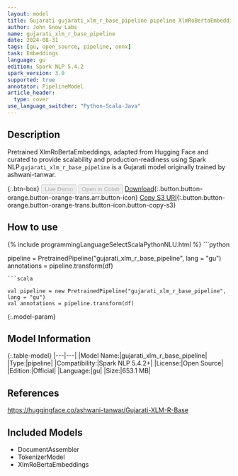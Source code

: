 ```yaml
---
layout: model
title: Gujarati gujarati_xlm_r_base_pipeline pipeline XlmRoBertaEmbeddings from ashwani-tanwar
author: John Snow Labs
name: gujarati_xlm_r_base_pipeline
date: 2024-08-31
tags: [gu, open_source, pipeline, onnx]
task: Embeddings
language: gu
edition: Spark NLP 5.4.2
spark_version: 3.0
supported: true
annotator: PipelineModel
article_header:
  type: cover
use_language_switcher: "Python-Scala-Java"
---
```


## Description

Pretrained XlmRoBertaEmbeddings, adapted from Hugging Face and curated to provide scalability and production-readiness using Spark NLP.`gujarati_xlm_r_base_pipeline` is a Gujarati model originally trained by ashwani-tanwar.

{:.btn-box}
<button class="button button-orange" disabled>Live Demo</button>
<button class="button button-orange" disabled>Open in Colab</button>
[Download](https://s3.amazonaws.com/auxdata.johnsnowlabs.com/public/models/gujarati_xlm_r_base_pipeline_gu_5.4.2_3.0_1725137910616.zip){:.button.button-orange.button-orange-trans.arr.button-icon}
[Copy S3 URI](s3://auxdata.johnsnowlabs.com/public/models/gujarati_xlm_r_base_pipeline_gu_5.4.2_3.0_1725137910616.zip){:.button.button-orange.button-orange-trans.button-icon.button-copy-s3}

## How to use



<div class="tabs-box" markdown="1">
{% include programmingLanguageSelectScalaPythonNLU.html %}
```python

pipeline = PretrainedPipeline("gujarati_xlm_r_base_pipeline", lang = "gu")
annotations =  pipeline.transform(df)   

```
```scala

val pipeline = new PretrainedPipeline("gujarati_xlm_r_base_pipeline", lang = "gu")
val annotations = pipeline.transform(df)

```
</div>

{:.model-param}
## Model Information

{:.table-model}
|---|---|
|Model Name:|gujarati_xlm_r_base_pipeline|
|Type:|pipeline|
|Compatibility:|Spark NLP 5.4.2+|
|License:|Open Source|
|Edition:|Official|
|Language:|gu|
|Size:|653.1 MB|

## References

https://huggingface.co/ashwani-tanwar/Gujarati-XLM-R-Base

## Included Models

- DocumentAssembler
- TokenizerModel
- XlmRoBertaEmbeddings